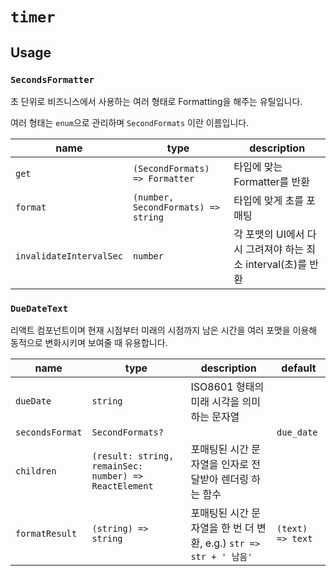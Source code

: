 # `timer`

## Usage

### `SecondsFormatter`

초 단위로 비즈니스에서 사용하는 여러 형태로 Formatting을 해주는 유틸입니다.

여러 형태는 `enum`으로 관리하며 `SecondFormats` 이란 이름입니다.

| name                    | type                                | description                  |
| ----------------------- | ----------------------------------- | ---------------------------- |
| `get`                   | `(SecondFormats) => Formatter`      | 타입에 맞는 Formatter를 반환 |
| `format`                | `(number, SecondFormats) => string` | 타입에 맞게 초를 포매팅      |
| `invalidateIntervalSec` | `number`                            | 각 포맷의 UI에서 다시 그려져야 하는 최소 interval(초)를 반환                             |

### `DueDateText`

리액트 컴포넌트이며 현재 시점부터 미래의 시점까지 남은 시간을 여러 포맷을 이용해 동적으로 변화시키며 보여줄 때 유용합니다.

| name            | type                                                  | description                                                        | default    |
| --------------- | ----------------------------------------------------- | ------------------------------------------------------------------ | ---------- |
| `dueDate`       | `string`                                              | ISO8601 형태의 미래 시각을 의미하는 문자열                         |            |
| `secondsFormat` | `SecondFormats?`                                      |                                                                    | `due_date` |
| `children`      | `(result: string, remainSec: number) => ReactElement` | 포매팅된 시간 문자열을 인자로 전달받아 렌더링 하는 함수            |            |
| `formatResult`  | `(string) => string`                                  | 포매팅된 시간 문자열을 한 번 더 변환, e.g.) `str => str + ' 남음'` | `(text) => text`           |

